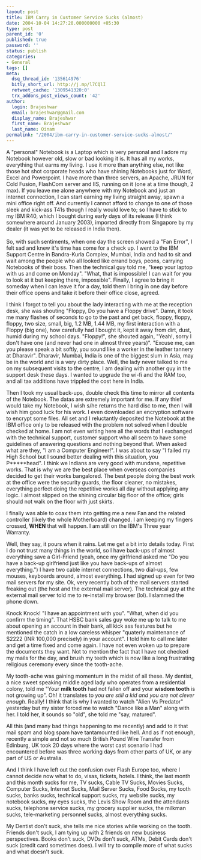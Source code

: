 ```yaml
---
layout: post
title: IBM Carry in Customer Service Sucks (almost)
date: 2004-10-04 14:27:20.000000000 +05:30
type: post
parent_id: '0'
published: true
password: ''
status: publish
categories:
- General
tags: []
meta:
  dsq_thread_id: '135614976'
  bitly_short_url: http://j.mp/l7CQlI
  retweet_cache: '1309541320:0'
  trx_addons_post_views_count: '42'
author:
  login: Brajeshwar
  email: brajeshwar@gmail.com
  display_name: Brajeshwar
  first_name: Brajeshwar
  last_name: Oinam
permalink: "/2004/ibm-carry-in-customer-service-sucks-almost/"
---
```

<p>A "personal" Notebook is a Laptop which is very personal and I adore my Notebook however old, slow or bad looking it is. It has all my works, everything that earns my living. I use it more than anything else, not like those hot shot corporate heads who have shining Notebooks just for Word, Excel and Powerpoint. I have more than three servers, an Apache, JRUN for Cold Fusion, FlashCom server and IIS, running on it (one at a time though, 2 max). If you leave me alone anywhere with my Notebook and just an internet connection, I can start earning my living straight away, spawn a mini office right off. And currently I cannot afford to change to one of those sleek and kick-ass T41s though I really would love to; so I have to stick to my IBM R40, which I bought during early days of its release (I think somewhere around January 2003), imported directly from Singapore by my dealer (it was yet to be released in India then).<br />
<br />
So, with such sentiments, when one day the screen showed a "Fan Error", I felt sad and knew it's time has come for a check up. I went to the IBM Support Centre in Bandra-Kurla Complex, Mumbai, India and had to sit and wait among the people who all looked like errand boys, peons, carrying Notebooks of their boss. Then the technical guy told me, "keep your laptop with us and come on Monday". "What, that is impossible! I can wait for you to look at it but keeping there, impossible". Finally, I agree to bring it someday when I can leave it for a day, told them I bring in one day before their office opens and take it before their office close, agreed.</p>
<p>I think I forgot to tell you about the lady interacting with me at the reception desk, she was shouting "Floppy, Do you have a Floppy drive". Damn, it took me many flashes of seconds to go to the past and get back, floppy, floppy, floppy, two size, small, big, 1.2 MB, 1.44 MB, my first interaction with a Floppy (big one), how carefully had I bought it, kept it away from dirt, dust, humid during my school days. "Floppy!", she shouted again, "Yeah!, sorry I don't have one (and never had one in almost three years)". "Excuse me, can you please speak a bit softly, you sound like a worker in the leather tannery at Dharavir". Dharavir, Mumbai, India is one of the biggest slum in Asia, may be in the world and is a very dirty place. Well, the lady never talked to me on my subsequent visits to the centre, I am dealing with another guy in the support desk these days. I wanted to upgrade the wi-fi and the RAM too, and all tax additions have trippled the cost here in India. </p>
<p>Then I took my usual back-ups, double check this time to mirror all contents of the Notebook. The datas are extremely important for me. If any thief would take my Notebook, I wish s/he returns the hard disc to me, then I will wish him good luck for his work. I even downloaded an encryption software to encrypt some files. All set and I reluctantly deposited the Notebook at the IBM office only to be released with the problem not solved when I double checked at home. I am not even writing here all the words that I exchanged with the technical support, customer support who all seem to have some guidelines of answering questions and nothing beyond that. When asked what are they, "I am a Computer Engineer!". I was about to say "I failed my High School but I sound better dealing with this situation, you P*****head". I think we Indians are very good with mundane, repetitive works. That is why we are the best place when overseas companies decided to get their works bangalored. The best people doing the best work at the office were the security guards, the floor cleaner, no mistakes, everything perfect doing the repetitive works all day without applying any logic. I almost slipped on the shining circular big floor of the office; girls should not walk on the floor with just skirts.</p>
<p>I finally was able to coax them into getting me a new Fan and the related controller (likely the whole Motherboard) changed. I am keeping my fingers crossed, <strong>WHEN</strong> that will happen. I am still on the IBM's Three year Warranty.</p>
<p>Well, they say, it pours when it rains. Let me get a bit into details today. First I do not trust many things in the world, so I have back-ups of almost everything save a Girl-Friend (yeah, once my girlfriend asked me "Do you have a back-up girlfriend just like you have back-ups of almost everything.") I have two cable internet connections, two dial-ups, few mouses, keyboards around, almost everything. I had signed up even for two mail servers for my site. Ok, very recently both of the mail servers started freaking out (the host and the external mail server). The technical guy at the external mail server told me to re-install my browser (lol). I slammed the phone down.</p>
<p>Knock Knock! "I have an appointment with you". "What, when did you confirm the timing". That HSBC bank sales guy woke me up to talk to me about opening an account in their bank, all kick ass features but he mentioned the catch in a low careless whisper "quaterly maintenance of $2222 (INR 100,000 precisely) in your account". I told him to call me later and get a time fixed and come again. I have not even woken up to prepare the documents they want. Not to mention the fact that I have not checked my mails for the day, and brush my teeth which is now like a long frustrating religious ceremony every since the tooth-ache.</p>
<p>My tooth-ache was gaining momentum in the midst of all these. My dentist, a nice sweet speaking middle aged lady who operates from a residential colony, told me "Your <strong>milk tooth</strong> had not fallen off and your <strong>wisdom tooth</strong> is not growing up". Oh! it translates to <em>you are still a kid and you are not clever enough</em>. Really! I think that is why I wanted to watch "Alien Vs Predator" yesterday but my sister forced me to watch "Dance like a Man" along with her. I told her, it sounds so "old", she told me "say, matured".</p>
<p>All this (and many bad things happening to me recently) and add to it that mail spam and blog spam have tantamounted like hell. And as if not enough, recently a simple and not so much British Pound Wire Transfer from Edinburg, UK took 20 days where the worst cast scenario I had encountered before was three working days from other parts of UK, or any part of US or Australia.</p>
<p>And I think I have left out the confusion over Flash Europe too, where I cannot decide now what to do, visas, tickets, hotels. I think, the last month and this month sucks for me, TV sucks, Cable TV Sucks, Movies Sucks, Computer Sucks, Internet Sucks, Mail Server Sucks, Food Sucks, my tooth sucks, banks sucks, technical support sucks, my website sucks, my notebook sucks, my eyes sucks, the Levis Show Room and the attendants sucks, telephone service sucks, my grocery supplier sucks, the milkman sucks, tele-marketing personnel sucks, almost everything sucks.</p>
<p>My Dentist don't suck, she tells me nice stories while working on the tooth. Friends don't suck, I am tying up with 2 friends on new business perspectives. Books don't suck, DVDs don't suck, ATMs, Debit Cards don't suck (credit card sometimes does). I will try to compile more of what sucks and what doesn't suck.</p>
